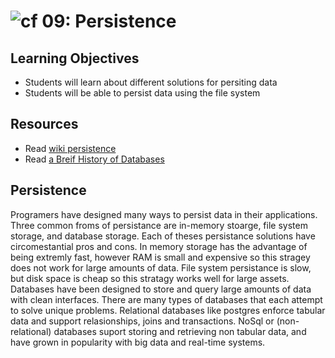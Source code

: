 ![cf](http://i.imgur.com/7v5ASc8.png) 09: Persistence
===

## Learning Objectives
* Students will learn about different solutions for persiting data
* Students will be able to persist data using the file system

## Resources
* Read [wiki persistence](https://en.wikipedia.org/wiki/Persistence_(computer_science))
* Read [a Breif History of Databases](http://avant.org/project/history-of-databases/)

## Persistence
Programers have designed many ways to persist data in their applications. Three common froms of persistance are in-memory stoarge, file system storage, and database storage. Each of theses persistance solutions have circomestantial pros and cons. 
In memory storage has the advantage of being extremly fast, however RAM is small and expensive so this stragey does not work for large amounts of data. File system persistance is slow, but disk space is cheap so this stratagy works well for large assets. Databases have been designed to store and query large amounts of data with clean interfaces. There are many types of databases that each attempt to solve unique problems. Relational databases like postgres enforce tabular data and support relasionships, joins and transactions. NoSql or (non-relational) databases suport storing and retrieving non tabular data, and have grown in popularity with big data and real-time systems. 
